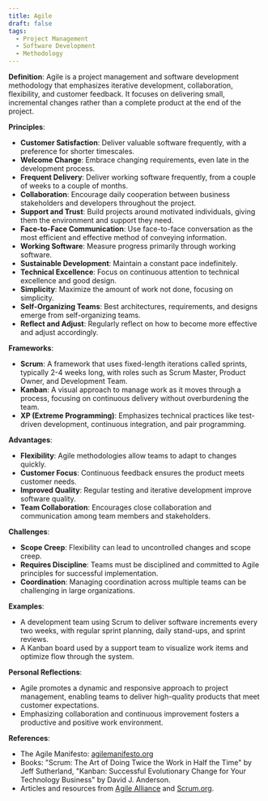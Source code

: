 ```yaml
---
title: Agile
draft: false
tags:
  - Project Management
  - Software Development
  - Methodology
---
```


**Definition**: Agile is a project management and software development methodology that emphasizes iterative development, collaboration, flexibility, and customer feedback. It focuses on delivering small, incremental changes rather than a complete product at the end of the project.

**Principles**:

- **Customer Satisfaction**: Deliver valuable software frequently, with a preference for shorter timescales.
- **Welcome Change**: Embrace changing requirements, even late in the development process.
- **Frequent Delivery**: Deliver working software frequently, from a couple of weeks to a couple of months.
- **Collaboration**: Encourage daily cooperation between business stakeholders and developers throughout the project.
- **Support and Trust**: Build projects around motivated individuals, giving them the environment and support they need.
- **Face-to-Face Communication**: Use face-to-face conversation as the most efficient and effective method of conveying information.
- **Working Software**: Measure progress primarily through working software.
- **Sustainable Development**: Maintain a constant pace indefinitely.
- **Technical Excellence**: Focus on continuous attention to technical excellence and good design.
- **Simplicity**: Maximize the amount of work not done, focusing on simplicity.
- **Self-Organizing Teams**: Best architectures, requirements, and designs emerge from self-organizing teams.
- **Reflect and Adjust**: Regularly reflect on how to become more effective and adjust accordingly.

**Frameworks**:

- **Scrum**: A framework that uses fixed-length iterations called sprints, typically 2-4 weeks long, with roles such as Scrum Master, Product Owner, and Development Team.
- **Kanban**: A visual approach to manage work as it moves through a process, focusing on continuous delivery without overburdening the team.
- **XP (Extreme Programming)**: Emphasizes technical practices like test-driven development, continuous integration, and pair programming.

**Advantages**:

- **Flexibility**: Agile methodologies allow teams to adapt to changes quickly.
- **Customer Focus**: Continuous feedback ensures the product meets customer needs.
- **Improved Quality**: Regular testing and iterative development improve software quality.
- **Team Collaboration**: Encourages close collaboration and communication among team members and stakeholders.

**Challenges**:

- **Scope Creep**: Flexibility can lead to uncontrolled changes and scope creep.
- **Requires Discipline**: Teams must be disciplined and committed to Agile principles for successful implementation.
- **Coordination**: Managing coordination across multiple teams can be challenging in large organizations.

**Examples**:

- A development team using Scrum to deliver software increments every two weeks, with regular sprint planning, daily stand-ups, and sprint reviews.
- A Kanban board used by a support team to visualize work items and optimize flow through the system.

**Personal Reflections**:

- Agile promotes a dynamic and responsive approach to project management, enabling teams to deliver high-quality products that meet customer expectations.
- Emphasizing collaboration and continuous improvement fosters a productive and positive work environment.

**References**:

- The Agile Manifesto: [agilemanifesto.org](https://agilemanifesto.org/)
- Books: "Scrum: The Art of Doing Twice the Work in Half the Time" by Jeff Sutherland, "Kanban: Successful Evolutionary Change for Your Technology Business" by David J. Anderson.
- Articles and resources from [Agile Alliance](https://www.agilealliance.org/) and [Scrum.org](https://www.scrum.org/).
